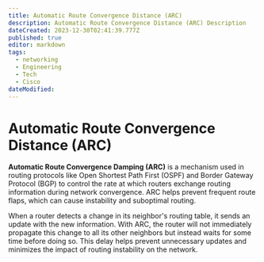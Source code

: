 ```yaml
---
title: Automatic Route Convergence Distance (ARC)
description: Automatic Route Convergence Distance (ARC) Description
dateCreated: 2023-12-30T02:41:39.777Z
published: true
editor: markdown
tags:
  - networking
  - Engineering
  - Tech
  - Cisco
dateModified: 
---
```

# Automatic Route Convergence Distance (ARC)

**Automatic Route Convergence Damping (ARC)** is a mechanism used in routing protocols like Open Shortest Path First (OSPF) and Border Gateway Protocol (BGP) to control the rate at which routers exchange routing information during network convergence. ARC helps prevent frequent route flaps, which can cause instability and suboptimal routing.

When a router detects a change in its neighbor's routing table, it sends an update with the new information. With ARC, the router will not immediately propagate this change to all its other neighbors but instead waits for some time before doing so. This delay helps prevent unnecessary updates and minimizes the impact of routing instability on the network.